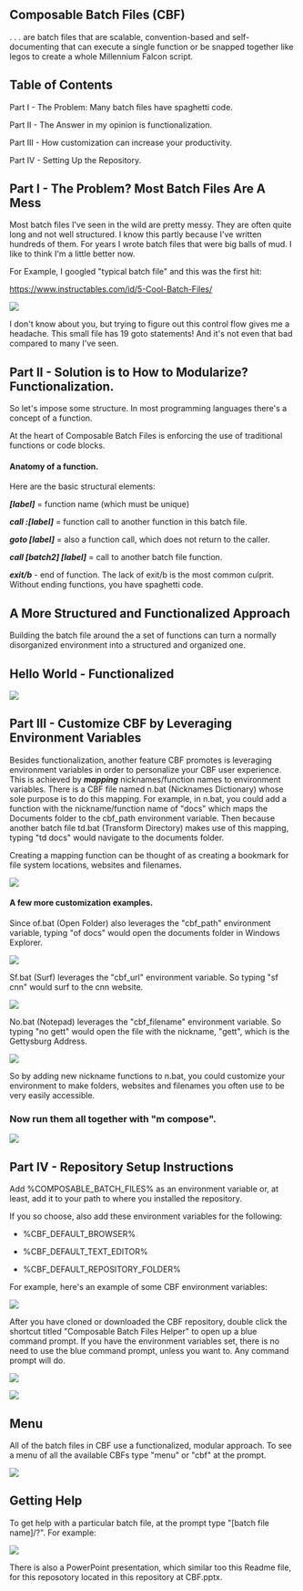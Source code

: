 ## Composable Batch Files (CBF)

. . . are batch files that are scalable, convention-based and self-documenting that can 
execute a single function or be snapped together like legos to create a whole Millennium 
Falcon script.



## Table of Contents

Part I - The Problem: Many batch files have spaghetti code.

Part II - The Answer in my opinion is functionalization.

Part III - How customization can increase your productivity.

Part IV - Setting Up the Repository.



## Part I - The Problem? Most Batch Files Are A Mess

Most batch files I've seen in the wild are pretty messy. They are often quite long and not 
well structured. I know this partly because I've written hundreds of them. For years I wrote 
batch files that were big balls of mud. I like to think I'm a little better now.

For Example, I googled "typical batch file" and this was the first hit:

https://www.instructables.com/id/5-Cool-Batch-Files/

![](19_gotos.PNG)

I don't know about you, but trying to figure out this control flow gives me a headache. This 
small file has 19 goto statements! And it's not even that bad compared to many I've seen.



## Part II - Solution is to How to Modularize? Functionalization.

So let's impose some structure. In most programming languages there's a concept of a 
function.

At the heart of Composable Batch Files is enforcing the use of traditional functions or code 
blocks.

#### Anatomy of a function.

Here are the basic structural elements:

**_[label]_** = function name (which must be unique)

**_call :[label]_** = function call to another function in this batch file.

**_goto [label]_** = also a function call, which does not return to the caller.

**_call [batch2] [label]_** = call to another batch file function.

**_exit/b_** - end of function. The lack of exit/b is the most common culprit. Without ending 
functions, you have spaghetti code.



## A More Structured and Functionalized Approach

Building the batch file around the a set of functions can turn a normally disorganized 
environment into a structured and organized one.



## Hello World - Functionalized

![](hw_results.png)



## Part III - Customize CBF by Leveraging Environment Variables

Besides functionalization, another feature CBF promotes is leveraging environment variables in 
order to personalize your CBF user experience. This is achieved by **_mapping_** 
nicknames/function names to environment variables. There is a CBF file named n.bat (Nicknames 
Dictionary) whose sole purpose is to do this mapping. For example, in n.bat, you could add a 
function with the nickname/function name of "docs" which maps the Documents folder to the 
cbf_path environment variable. Then because another batch file td.bat (Transform Directory) 
makes use of this mapping, typing "td docs" would navigate to the documents folder.

Creating a mapping function can be thought of as creating a bookmark for file system 
locations, websites and filenames.

![](td.png)



#### A few more customization examples.

Since of.bat (Open Folder) also leverages the "cbf_path" environment variable, typing "of 
docs" would open the documents folder in Windows Explorer.

![](of.png)



Sf.bat (Surf) leverages the "cbf_url" environment variable. So typing "sf cnn" would surf to 
the cnn website.

![](sf.png)



No.bat (Notepad) leverages the "cbf_filename" environment variable. So typing "no gett" would 
open the file with the nickname, "gett", which is the Gettysburg Address.

![](no.png)



So by adding new nickname functions to n.bat, you could customize your environment to make 
folders, websites and filenames you often use to be very easily accessible.



### Now run them all together with "m compose".

![](compose.png)



## Part IV - Repository Setup Instructions

Add %COMPOSABLE_BATCH_FILES% as an environment variable or, at least, add it to your path to 
where you installed the repository.

If you so choose, also add these environment variables for the following:

* %CBF_DEFAULT_BROWSER%

* %CBF_DEFAULT_TEXT_EDITOR%

* %CBF_DEFAULT_REPOSITORY_FOLDER%

For example, here's an example of some CBF environment variables:

![](env_sample.png)

After you have cloned or downloaded the CBF repository, double click the shortcut titled 
"Composable Batch Files Helper" to open up a blue command prompt. If you have the environment 
variables set, there is no need to use the blue command prompt, unless you want to. Any 
command prompt will do.

![](cbf_link.png)

![](cbf_cmd.png)



## Menu

All of the batch files in CBF use a functionalized, modular approach. To see a menu of all the 
available CBFs type "menu" or "cbf" at the prompt.

![](menu.png)



## Getting Help

To get help with a particular batch file, at the prompt type "[batch file name]/?". For 
example:

![](help.png)


There is also a PowerPoint presentation, which similar too this Readme file, for this 
reposotory located in this repository at CBF.pptx.